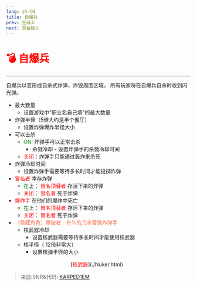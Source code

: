 ```yaml
---
lang: zh-CN
title: 自爆兵
prev: 狂战士
next: 赏金猎人
---
```


# <font color=red>💣 <b>自爆兵</b></font> <Badge text="Hidden" type="tip" vertical="middle"/>

***

自爆兵以变形成自杀式炸弹，炸毁周围区域。 所有玩家将在自爆兵自杀时收到闪光弹。

- 最大数量
  - 设置游戏中"职业名自己填"的最大数量
- 炸弹半径（5倍大约是半个餐厅）
  - 设置炸弹爆炸半径大小
- 可以击杀
  - <font color=green>ON</font>: 炸弹手可以正常击杀
    - 杀戮冷却 - 设置炸弹手的杀戮冷却时间
  - <font color=red>关闭</font>：炸弹手只能通过轰炸来杀死
- 炸弹冷却时间
  - 设置炸弹手需要等待多长时间才能投掷炸弹
- <font color=red>冒名者</font> 幸存炸弹
  - <font color=green>在</font>上： <font color=red>冒名顶替者</font> 存活下来的炸弹
  - <font color=red>关闭</font>： <font color=red>冒名者</font> 死于炸弹
- <font color=red>爆炸手</font> 在他们的爆炸中死亡
  - <font color=green>在</font>上： <font color=red>冒名顶替者</font> 存活下来的炸弹
  - <font color=red>关闭</font>： <font color=red>冒名者</font> 死于炸弹
- <font color=#f46f4e>（隐藏角色）爆破者 - 有%的几率替换炸弹手</font>
  - 核武器冷却
    - 设置核武器需要等待多长时间才能使用核武器
  - 核半径（ 12倍非常大）
    - 设置核弹半径的大小

<center>

[<font color="red">核武器</font>](./Nuker.html）

</center>

> 来自:SNR&代码: [KARPED1EM](https://github.com/KARPED1EM)
